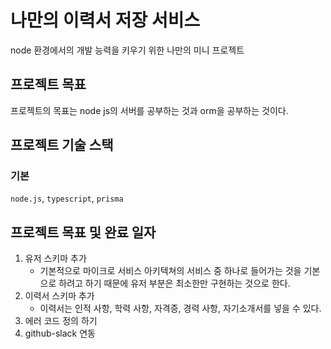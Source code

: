 # 나만의 이력서 저장 서비스

node 환경에서의 개발 능력을 키우기 위한 나만의 미니 프로젝트

## 프로젝트 목표

프로젝트의 목표는 node js의 서버를 공부하는 것과 orm을 공부하는 것이다.

## 프로젝트 기술 스택

### 기본

`node.js`, `typescript`, `prisma`

## 프로젝트 목표 및 완료 일자

1. 유저 스키마 추가
   - 기본적으로 마이크로 서비스 아키텍쳐의 서비스 중 하나로 들어가는 것을 기본으로 하려고 하기 때문에 유저 부분은 최소한만 구현하는 것으로 한다.
2. 이력서 스키마 추가
   - 이력서는 인적 사항, 학력 사항, 자격증, 경력 사항, 자기소개서를 넣을 수 있다.
3. 에러 코드 정의 하기
4. github-slack 연동